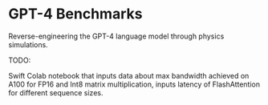 # GPT-4 Benchmarks

Reverse-engineering the GPT-4 language model through physics simulations.

TODO:

Swift Colab notebook that inputs data about max bandwidth achieved on A100 for FP16 and Int8 matrix multiplication, inputs latency of FlashAttention for different sequence sizes.

